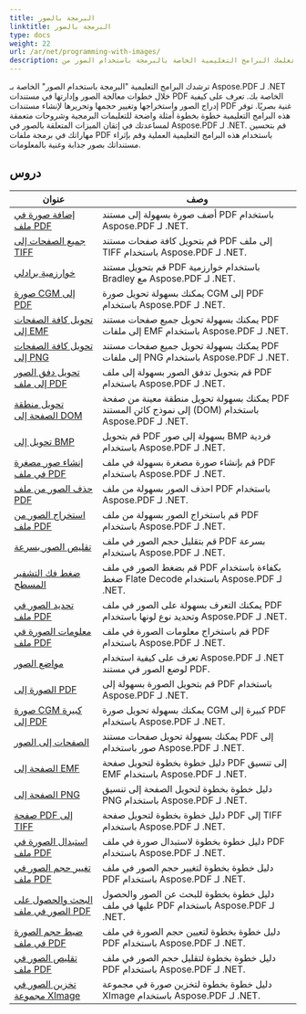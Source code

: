 ```yaml
---
title: البرمجة بالصور
linktitle: البرمجة بالصور
type: docs
weight: 22
url: /ar/net/programming-with-images/
description: تعلمك البرامج التعليمية الخاصة بالبرمجة باستخدام الصور من Aspose.PDF for .NET كيفية التعامل مع الصور وإدارتها في مستندات PDF.
---
```


ترشدك البرامج التعليمية "البرمجة باستخدام الصور" الخاصة بـ Aspose.PDF لـ .NET خلال خطوات معالجة الصور وإدارتها في مستندات PDF الخاصة بك. تعرف على كيفية إدراج الصور واستخراجها وتغيير حجمها وتحريرها لإنشاء مستندات PDF غنية بصريًا. توفر هذه البرامج التعليمية خطوة بخطوة أمثلة واضحة للتعليمات البرمجية وشروحات متعمقة لمساعدتك في إتقان الميزات المتعلقة بالصور في Aspose.PDF لـ .NET. قم بتحسين مهاراتك في برمجة ملفات PDF باستخدام هذه البرامج التعليمية العملية وقم بإثراء مستنداتك بصور جذابة وغنية بالمعلومات.

## دروس
| عنوان | وصف |
| --- | --- | 
| [إضافة صورة في ملف PDF](./add-image/) | أضف صورة بسهولة إلى مستند PDF باستخدام Aspose.PDF لـ .NET. |  
| [جميع الصفحات إلى TIFF](./all-pages-to-tiff/) | قم بتحويل كافة صفحات مستند PDF إلى ملف TIFF باستخدام Aspose.PDF لـ .NET. |  
| [خوارزمية برادلي](./bradley-algorithm/) | قم بتحويل مستند PDF باستخدام خوارزمية Bradley مع Aspose.PDF لـ .NET. |  
| [صورة CGM إلى PDF](./cgm-image-to-pdf/) | يمكنك بسهولة تحويل صورة CGM إلى PDF باستخدام Aspose.PDF لـ .NET. |  
| [تحويل كافة الصفحات إلى EMF](./convert-all-pages-to-emf/) | يمكنك بسهولة تحويل جميع صفحات مستند PDF إلى ملفات EMF باستخدام Aspose.PDF لـ .NET. |  
| [تحويل كافة الصفحات إلى PNG](./convert-all-pages-to-png/) | يمكنك بسهولة تحويل جميع صفحات مستند PDF إلى ملفات PNG باستخدام Aspose.PDF لـ .NET. |  
| [تحويل دفق الصور إلى ملف PDF](./convert-image-stream-to-pdf/) | قم بتحويل تدفق الصور بسهولة إلى ملف PDF باستخدام Aspose.PDF لـ .NET. |  
| [تحويل منطقة الصفحة إلى DOM](./convert-page-region-to-dom/) | يمكنك بسهولة تحويل منطقة معينة من صفحة PDF إلى نموذج كائن المستند (DOM) باستخدام Aspose.PDF لـ .NET. |  
| [تحويل إلى BMP](./convert-to-bmp/) | قم بتحويل PDF بسهولة إلى صور BMP فردية باستخدام Aspose.PDF لـ .NET. |  
| [إنشاء صور مصغرة في ملف PDF](./create-thumbnail-images/) | قم بإنشاء صورة مصغرة بسهولة في ملف PDF باستخدام Aspose.PDF لـ .NET. |  
| [حذف الصور من ملف PDF](./delete-images/) | احذف الصور بسهولة من ملف PDF باستخدام Aspose.PDF لـ .NET. |  
| [استخراج الصور من ملف PDF](./extract-images/) | قم باستخراج الصور بسهولة من ملف PDF باستخدام Aspose.PDF لـ .NET. |  
| [تقليص الصور بسرعة](./fast-shrink-images/) | قم بتقليل حجم الصور في ملف PDF بسرعة باستخدام Aspose.PDF لـ .NET. |  
| [ضغط فك التشفير المسطح](./flate-decode-compression/) | قم بضغط الصور في ملف PDF بكفاءة باستخدام ضغط Flate Decode باستخدام Aspose.PDF لـ .NET. |  
| [تحديد الصور في ملف PDF](./identify-images/) | يمكنك التعرف بسهولة على الصور في ملف PDF وتحديد نوع لونها باستخدام Aspose.PDF لـ .NET. |  
| [معلومات الصورة في ملف PDF](./image-information/) | قم باستخراج معلومات الصورة في ملف PDF باستخدام Aspose.PDF لـ .NET. |  
| [مواضع الصور](./image-placements/) | تعرف على كيفية استخدام Aspose.PDF لـ .NET لوضع الصور في مستند PDF. |  
| [الصورة إلى PDF](./image-to-pdf/) | قم بتحويل الصورة بسهولة إلى PDF باستخدام Aspose.PDF لـ .NET. |  
| [صورة CGM كبيرة إلى PDF](./large-cgm-image-to-pdf/) | يمكنك بسهولة تحويل صورة CGM كبيرة إلى PDF باستخدام Aspose.PDF لـ .NET. |  
| [الصفحات إلى الصور](./pages-to-images/) | يمكنك بسهولة تحويل صفحات مستند PDF إلى صور باستخدام Aspose.PDF لـ .NET. |  
| [الصفحة إلى EMF](./page-to-emf/) | دليل خطوة بخطوة لتحويل صفحة PDF إلى تنسيق EMF باستخدام Aspose.PDF لـ .NET. |  
| [الصفحة إلى PNG](./page-to-png/) | دليل خطوة بخطوة لتحويل الصفحة إلى تنسيق PNG باستخدام Aspose.PDF لـ .NET. |  
| [صفحة PDF إلى TIFF](./page-to-tiff/) | دليل خطوة بخطوة لتحويل صفحة PDF إلى TIFF باستخدام Aspose.PDF لـ .NET. |  
| [استبدال الصورة في ملف PDF](./replace-image/) | دليل خطوة بخطوة لاستبدال صورة في ملف PDF باستخدام Aspose.PDF لـ .NET. |  
| [تغيير حجم الصور في ملف PDF](./resize-images/) | دليل خطوة بخطوة لتغيير حجم الصور في ملف PDF باستخدام Aspose.PDF لـ .NET. |  
| [البحث والحصول على الصور في ملف PDF](./search-and-get-images/) | دليل خطوة بخطوة للبحث عن الصور والحصول عليها في ملف PDF باستخدام Aspose.PDF لـ .NET. |  
| [ضبط حجم الصورة في ملف PDF](./set-image-size/) | دليل خطوة بخطوة لتعيين حجم الصورة في ملف PDF باستخدام Aspose.PDF لـ .NET. |  
| [تقليص الصور في ملف PDF](./shrink-images/) | دليل خطوة بخطوة لتقليل حجم الصور في ملف PDF باستخدام Aspose.PDF لـ .NET. |  
| [تخزين الصور في مجموعة XImage](./store-image-in-ximage-collection/) |  دليل خطوة بخطوة لتخزين صورة في مجموعة XImage باستخدام Aspose.PDF لـ .NET. |  